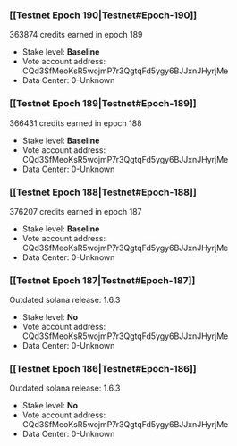 ### [[Testnet Epoch 190|Testnet#Epoch-190]]
363874 credits earned in epoch 189
* Stake level: **Baseline** 
* Vote account address: CQd3SfMeoKsR5wojmP7r3QgtqFd5ygy6BJJxnJHyrjMe
* Data Center: 0-Unknown
### [[Testnet Epoch 189|Testnet#Epoch-189]]
366431 credits earned in epoch 188
* Stake level: **Baseline** 
* Vote account address: CQd3SfMeoKsR5wojmP7r3QgtqFd5ygy6BJJxnJHyrjMe
* Data Center: 0-Unknown
### [[Testnet Epoch 188|Testnet#Epoch-188]]
376207 credits earned in epoch 187
* Stake level: **Baseline** 
* Vote account address: CQd3SfMeoKsR5wojmP7r3QgtqFd5ygy6BJJxnJHyrjMe
* Data Center: 0-Unknown
### [[Testnet Epoch 187|Testnet#Epoch-187]]
Outdated solana release: 1.6.3
* Stake level: **No** 
* Vote account address: CQd3SfMeoKsR5wojmP7r3QgtqFd5ygy6BJJxnJHyrjMe
* Data Center: 0-Unknown
### [[Testnet Epoch 186|Testnet#Epoch-186]]
Outdated solana release: 1.6.3
* Stake level: **No** 
* Vote account address: CQd3SfMeoKsR5wojmP7r3QgtqFd5ygy6BJJxnJHyrjMe
* Data Center: 0-Unknown